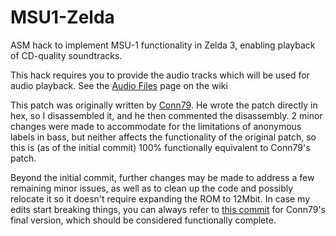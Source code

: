 # MSU1-Zelda

ASM hack to implement MSU-1 functionality in Zelda 3, enabling playback of CD-quality soundtracks.

This hack requires you to provide the audio tracks which will be used for audio playback.  See the [Audio Files](https://github.com/qwertymodo/MSU1-Zelda/wiki/Audio-Files) page on the wiki

This patch was originally written by [Conn79](https://github.com/Conn79).  He wrote the patch directly in hex, so I disassembled it, and he then commented the disassembly.  2 minor changes were made to accommodate for the limitations of anonymous labels in bass, but neither affects the functionality of the original patch, so this is (as of the initial commit) 100% functionally equivalent to Conn79's patch.

Beyond the initial commit, further changes may be made to address a few remaining minor issues, as well as to clean up the code and possibly relocate it so it doesn't require expanding the ROM to 12Mbit.  In case my edits start breaking things, you can always refer to [this commit](https://github.com/qwertymodo/MSU1-Zelda/commit/57015c5479761544601527f9cef557200f418a15) for Conn79's final version, which should be considered functionally complete.
